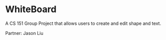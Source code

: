 # WhiteBoard
A CS 151 Group Project that allows users to create and edit shape and text. 

Partner: Jason Liu
